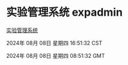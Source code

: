 # 实验管理系统 expadmin
[实验管理系统](http://219.139.196.34:56808/expadmin-782313d2-e1b1-4ea7-932e-3a55e6a1a4d0/)

2024年 08月 08日 星期四 16:51:32 CST

2024年 08月 08日 星期四 08:51:32 GMT
